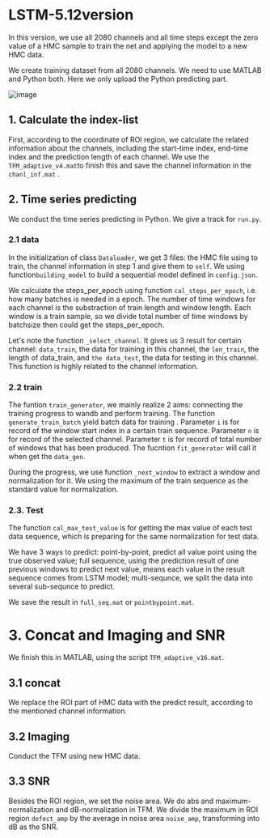 # LSTM-5.12version
In this version, we use all 2080 channels  and all time steps except the zero value of a HMC sample to train the net and applying the model to a new HMC data.  

We create training dataset from all 2080 channels. We need to use MATLAB and Python both. Here we only upload the Python predicting part. 

![image](https://github.com/28007/LSTM-5.12version/assets/119842972/d30ef3c2-c7c6-4fd5-9886-8f0d868b81ff)

## 1. Calculate the index-list
First, according to the coordinate of ROI region, we calculate the related information about the channels, including the start-time index, end-time index and the prediction length of each channel. We use the `TFM_adaptive_v4.mat`to finish this and  save the channel information in the `chanl_inf.mat` .
## 2. Time series predicting
We conduct the time series predicting in Python. We give a track for `run.py`. 

### 2.1 data
In the initialization of  class `Dataloader`, we get 3 files: the HMC file using to train, the channel information in step 1 and give them to `self`. We using function`building_model` to build a sequential model defined in `config.json`. 

We calculate the steps_per_epoch using function `cal_steps_per_epoch`,  i.e. how many batches is needed in a epoch. The number of time windows for each channel is the substraction of train length and window length. Each window is a train sample, so we divide total number of time windows by batchsize then could get the steps_per_epoch.

 Let's note the function `_select_channel`.  It gives us 3 result for certain channel: `data_train`, the data for training in this channel, the `len_train`, the length of data_train, and `the data_test`, the data for testing in this channel. This function is highly related to the channel information.
### 2.2 train
The funtion `train_generator`, we mainly realize 2 aims: connecting the training progress to wandb and perform training. The function `generate_train_batch` yield batch data for training .  Parameter `i` is for record of the window start index in a certain train sequence. Parameter `n` is for record of the selected channel. Parameter `t` is for record of total number of windows that has been produced.  The fucntion `fit_generator` will call it when get the `data_gen`.  

During the progress, we use function `_next_window` to extract a window and normalization for it. We using the maximum of the train sequence as the standard value for normalization. 
### 2.3. Test
The function `cal_max_test_value` is for getting the max value of each test data sequence, which is preparing for the same normalization for test data. 

We have 3 ways to predict: point-by-point, predict all value point using the true observed value; full sequence,  using the prediction result of one previous windows to predict next value, means each value in the result sequence comes from LSTM model; multi-sequnce, we split the data into several sub-sequnce to predict.

We save the result in `full_seq.mat` or  `pointbypoint.mat`.
# 3. Concat and Imaging and SNR
We finish this in MATLAB, using the script `TFM_adaptive_v16.mat`.
## 3.1 concat
We replace the ROI part of HMC data with the predict result,  according to the mentioned channel information.
## 3.2 Imaging
Conduct the TFM using new HMC data.
## 3.3 SNR
Besides the ROI region, we set the noise area. We do abs and maximum-normalization and dB-normalization in TFM.  We divide the maximum in ROI region `defect_amp` by the average in noise area `noise_amp`, transforming into dB as the SNR.

